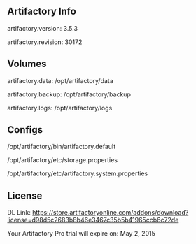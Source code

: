 ## Artifactory Info

artifactory.version: 3.5.3

artifactory.revision: 30172

## Volumes

artifactory.data: /opt/artifactory/data

artifactory.backup: /opt/artifactory/backup

artifactory.logs: /opt/artifactory/logs

## Configs

/opt/artifactory/bin/artifactory.default

/opt/artifactory/etc/storage.properties

/opt/artifactory/etc/artifactory.system.properties


## License

DL Link: https://store.artifactoryonline.com/addons/download?license=d98d5c2683b8b46e3467c35b5b41965ccb6c72de 

Your Artifactory Pro trial will expire on: May 2, 2015

